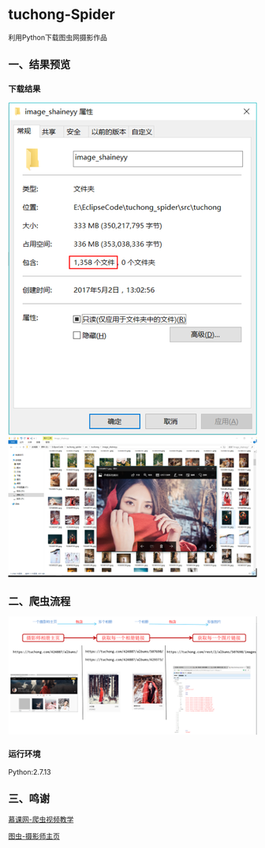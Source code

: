 # tuchong-Spider
利用Python下载图虫网摄影作品


## **一、结果预览**
### **下载结果**
![res](./images/res.png)
![imgs](./images/imgs.png)

## **二、爬虫流程**
![work](./images/work.png)
### **运行环境**
Python:2.7.13

## **三、鸣谢**

[慕课网-爬虫视频教学](http://www.imooc.com/learn/563)

[图虫-摄影师主页](https://tuchong.com/424887/albums/)



